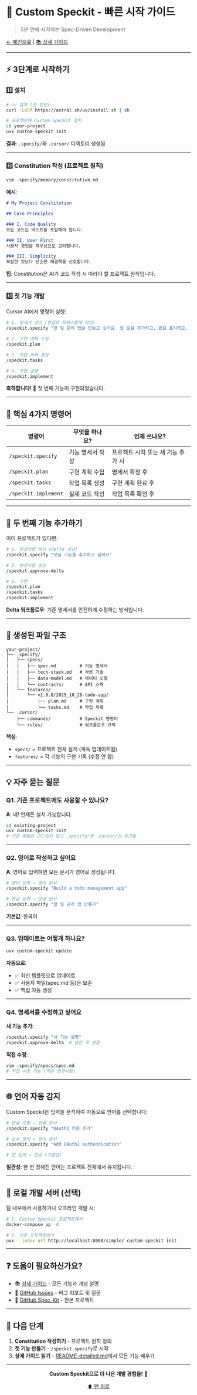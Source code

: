 # 🚀 Custom Speckit - 빠른 시작 가이드

> 5분 안에 시작하는 Spec-Driven Development

[← 메인으로](../README.md) | [📚 상세 가이드](README-detailed.md)

---

## ⚡ 3단계로 시작하기

### 1️⃣ 설치

```bash
# uv 설치 (한 번만)
curl -LsSf https://astral.sh/uv/install.sh | sh

# 프로젝트에 Custom Speckit 설치
cd your-project
uvx custom-speckit init
```

**결과**: `.specify/`와 `.cursor/` 디렉토리 생성됨

---

### 2️⃣ Constitution 작성 (프로젝트 원칙)

```bash
vim .specify/memory/constitution.md
```

**예시**:
```markdown
# My Project Constitution

## Core Principles

### I. Code Quality
모든 코드는 테스트를 포함해야 합니다.

### II. User First
사용자 경험을 최우선으로 고려합니다.

### III. Simplicity
복잡한 것보다 단순한 해결책을 선호합니다.
```

**팁**: Constitution은 AI가 코드 작성 시 따라야 할 프로젝트 원칙입니다.

---

### 3️⃣ 첫 기능 개발

Cursor AI에서 명령어 실행:

```bash
# 1. 명세서 생성 (한글로 자연스럽게 작성)
/speckit.specify "할 일 관리 앱을 만들고 싶어요. 할 일을 추가하고, 완료 표시하고, 삭제할 수 있어야 합니다."

# 2. 구현 계획 수립
/speckit.plan

# 3. 작업 목록 생성
/speckit.tasks

# 4. 구현 실행
/speckit.implement
```

**축하합니다!** 🎉 첫 번째 기능이 구현되었습니다.

---

## 🎯 핵심 4가지 명령어

| 명령어 | 무엇을 하나요? | 언제 쓰나요? |
|--------|---------------|-------------|
| `/speckit.specify` | 기능 명세서 작성 | 프로젝트 시작 또는 새 기능 추가 시 |
| `/speckit.plan` | 구현 계획 수립 | 명세서 확정 후 |
| `/speckit.tasks` | 작업 목록 생성 | 구현 계획 완료 후 |
| `/speckit.implement` | 실제 코드 작성 | 작업 목록 확정 후 |

---

## 🔄 두 번째 기능 추가하기

이미 프로젝트가 있다면:

```bash
# 1. 변경사항 제안 (Delta 생성)
/speckit.specify "댓글 기능을 추가하고 싶어요"

# 2. 변경사항 승인
/speckit.approve-delta

# 3. 구현
/speckit.plan
/speckit.tasks
/speckit.implement
```

**Delta 워크플로우**: 기존 명세서를 안전하게 수정하는 방식입니다.

---

## 📁 생성된 파일 구조

```
your-project/
├── .specify/
│   ├── specs/
│   │   ├── spec.md         # 기능 명세서
│   │   ├── tech-stack.md   # 사용 기술
│   │   ├── data-model.md   # 데이터 모델
│   │   └── contracts/      # API 스펙
│   └── features/
│       └── v1.0.0/2025_10_28-todo-app/
│           ├── plan.md     # 구현 계획
│           └── tasks.md    # 작업 목록
└── .cursor/
    ├── commands/           # Speckit 명령어
    └── rules/              # 워크플로우 규칙
```

**핵심**:
- `specs/` = 프로젝트 전체 설계 (계속 업데이트됨)
- `features/` = 각 기능의 구현 기록 (수정 안 함)

---

## 💡 자주 묻는 질문

### Q1. 기존 프로젝트에도 사용할 수 있나요?

**A**: 네! 언제든 설치 가능합니다.

```bash
cd existing-project
uvx custom-speckit init
# 기존 파일은 건드리지 않고 .specify/와 .cursor/만 추가됨
```

---

### Q2. 영어로 작성하고 싶어요

**A**: 영어로 입력하면 모든 문서가 영어로 생성됩니다.

```bash
# 영어 입력 → 영어 문서
/speckit.specify "Build a todo management app"

# 한글 입력 → 한글 문서
/speckit.specify "할 일 관리 앱 만들기"
```

**기본값**: 한국어

---

### Q3. 업데이트는 어떻게 하나요?

```bash
uvx custom-speckit update
```

**자동으로**:
- ✅ 최신 템플릿으로 업데이트
- ✅ 사용자 파일(spec.md 등)은 보존
- ✅ 백업 자동 생성

---

### Q4. 명세서를 수정하고 싶어요

**새 기능 추가**:
```bash
/speckit.specify "새 기능 설명"
/speckit.approve-delta  # 승인 후 병합
```

**직접 수정**:
```bash
vim .specify/specs/spec.md
# 직접 수정 가능 (작은 변경사항)
```

---

## 🌐 언어 자동 감지

Custom Speckit은 입력을 분석하여 자동으로 언어를 선택합니다:

```bash
# 한글 포함 → 한글 문서
/speckit.specify "OAuth2 인증 추가"

# 순수 영어 → 영어 문서
/speckit.specify "Add OAuth2 authentication"

# 빈 입력 → 한글 (기본값)
```

**일관성**: 한 번 정해진 언어는 프로젝트 전체에서 유지됩니다.

---

## 🐳 로컬 개발 서버 (선택)

팀 내부에서 사용하거나 오프라인 개발 시:

```bash
# 1. Custom Speckit 프로젝트에서
docker-compose up -d

# 2. 다른 프로젝트에서
uvx --index-url http://localhost:8080/simple/ custom-speckit init
```

---

## ❓ 도움이 필요하신가요?

- 📚 [상세 가이드](README-detailed.md) - 모든 기능과 개념 설명
- 💬 [GitHub Issues](https://github.com/David-Lee-dev/custom-speckit/issues) - 버그 리포트 및 질문
- 📖 [GitHub Spec-Kit](https://github.com/github/spec-kit) - 원본 프로젝트

---

## 🚀 다음 단계

1. **Constitution 작성하기** - 프로젝트 원칙 정의
2. **첫 기능 만들기** - `/speckit.specify`로 시작
3. **상세 가이드 읽기** - [README-detailed.md](README-detailed.md)에서 모든 기능 배우기

---

<div align="center">

**Custom Speckit으로 더 나은 개발 경험을!** 🎯

[⬆ 맨 위로](#-custom-speckit---빠른-시작-가이드)

</div>

